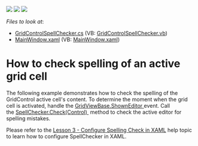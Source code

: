 <!-- default badges list -->
![](https://img.shields.io/endpoint?url=https://codecentral.devexpress.com/api/v1/VersionRange/128608159/17.2.3%2B)
[![](https://img.shields.io/badge/Open_in_DevExpress_Support_Center-FF7200?style=flat-square&logo=DevExpress&logoColor=white)](https://supportcenter.devexpress.com/ticket/details/T598294)
[![](https://img.shields.io/badge/📖_How_to_use_DevExpress_Examples-e9f6fc?style=flat-square)](https://docs.devexpress.com/GeneralInformation/403183)
<!-- default badges end -->
<!-- default file list -->
*Files to look at*:

* [GridControlSpellChecker.cs](./CS/WpfApplication1/GridControlSpellChecker.cs) (VB: [GridControlSpellChecker.vb](./VB/WpfApplication1/GridControlSpellChecker.vb))
* [MainWindow.xaml](./CS/WpfApplication1/MainWindow.xaml) (VB: [MainWindow.xaml](./VB/WpfApplication1/MainWindow.xaml))
<!-- default file list end -->
# How to check spelling of an active grid cell


<p>The following example demonstrates how to check the spelling of the GridControl active cell's content. To determine the moment when the grid cell is activated, handle the <a href="https://documentation.devexpress.com/WPF/DevExpress.Xpf.Grid.GridViewBase.ShownEditor.event">GridViewBase.ShownEditor </a>event. Call the <a href="https://documentation.devexpress.com/WPF/DevExpress.Xpf.SpellChecker.SpellChecker.Check.method(XC8Ofw)">SpellChecker.Check(Control) </a> method to check the active editor for spelling mistakes.</p>
<p>Please refer to the <a href="https://documentation.devexpress.com/WPF/119443/Controls-and-Libraries/Spell-Checker/Getting-Started/Lesson-3-Configure-Spelling-Check-in-XAML">Lesson 3 - Configure Spelling Check in XAML</a> help topic to learn how to configure SpellChecker in XAML.</p>

<br/>


